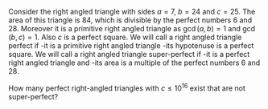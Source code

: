 Consider the right angled triangle with sides $a=7$, $b=24$ and $c=25$.
The area of this triangle is $84$, which is divisible by the perfect numbers $6$ and $28$.
Moreover it is a primitive right angled triangle as $\gcd(a,b)=1$ and $\gcd(b,c)=1$.
Also $c$ is a perfect square.
We will call a right angled triangle perfect if
-it is a primitive right angled triangle
-its hypotenuse is a perfect square.
We will call a right angled triangle super-perfect if
-it is a perfect right angled triangle and
-its area is a multiple of the perfect numbers $6$ and $28$.

How many perfect right-angled triangles with $c \le 10^{16}$ exist that are not super-perfect?